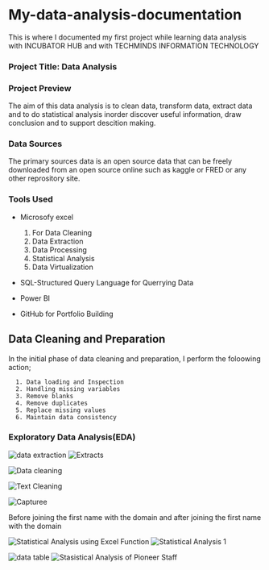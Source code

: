# My-data-analysis-documentation
This is where I documented my first project while learning data analysis with INCUBATOR HUB  and with TECHMINDS INFORMATION TECHNOLOGY

### Project Title: Data Analysis

### Project Preview
The aim of this data analysis is to clean data, transform data, extract data and to do statistical analysis inorder discover useful information, draw conclusion and to support descition making.

### Data Sources
The primary sources data is an open source data that can be freely downloaded from an open source online such as kaggle or FRED or any other reprository site.

### Tools Used
- Microsofy excel 
  1. For Data Cleaning
  2. Data Extraction
  3. Data Processing
  4. Statistical Analysis
  5. Data Virtualization
 
- SQL-Structured Query Language for Querrying Data
- Power BI
- GitHub for Portfolio Building

## Data Cleaning and Preparation
In the initial phase of data cleaning and preparation, I perform the foloowing action;

      1. Data loading and Inspection
      2. Handling missing variables
      3. Remove blanks
      4. Remove duplicates
      5. Replace missing values
      6. Maintain data consistency

### Exploratory Data Analysis(EDA)

![data extraction](https://github.com/user-attachments/assets/4232ab28-f7c2-4864-b649-09f867c035c2) ![Extracts](https://github.com/user-attachments/assets/a4590a1c-ce43-449a-91f1-5950a74964e3)


![Data cleaning](https://github.com/user-attachments/assets/830cb887-d0aa-4357-96ef-463d38169392)        


![Text Cleaning](https://github.com/user-attachments/assets/06677b86-caf9-433b-809c-42ada702c9de)

 ![Capturee](https://github.com/user-attachments/assets/12f87811-29df-46a5-af48-afb9a61adae7)

 Before joining the first name with the domain and after joining the first name with the domain


 ![Statistical Analysis using Excel Function](https://github.com/user-attachments/assets/15c085c0-bd72-42e8-93f3-ac639e41bc5c)  ![Statistical Analysis 1](https://github.com/user-attachments/assets/e6e8226f-dc83-4261-b76d-4313006ef16e)

 ![data table](https://github.com/user-attachments/assets/b9ded8a4-f965-420d-985a-1f3f3b83d5a5)  ![Stasistical Analysis of Pioneer Staff](https://github.com/user-attachments/assets/c1162dcd-b64c-4554-95e4-e58aa1351634)








      
    
